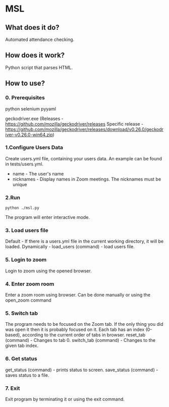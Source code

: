 # MSL
## What does it do?
Automated attendance checking.

## How does it work?
Python script that parses HTML.


## How to use?
### 0. Prerequisites
python
selenium
pyyaml

geckodriver.exe
(Releases - https://github.com/mozilla/geckodriver/releases
    Specific release -  https://github.com/mozilla/geckodriver/releases/download/v0.26.0/geckodriver-v0.26.0-win64.zip)

### 1.Configure Users Data
Create users.yml file, containing your users data.
An example can be found in tests/users.yml.
- name - The user's name
- nicknames - Display names in Zoom meetings.
  The nicknames must be unique

### 2.Run
```
python ./msl.py
```
The program will enter interactive mode.

### 3. Load users file
Default - If there is a users.yml file in the current working directory, it will be loaded.
Dynamically - load_users (command) - load users file.

### 5. Login to zoom
Login to zoom using the opened browser.

### 4. Enter zoom room
Enter a zoom room using browser.
Can be done manually or using the open_zoom command

### 5. Switch tab
The program needs to be focused on the Zoom tab.
If the only thing you did was open it then it is probably focused on it.
Each tab has an index (0-based), according to the current order of tabs in browser.
reset_tab (command) -  Changes to tab 0.
switch_tab (command) - Changes to the given tab index.

### 6. Get status
get_status (command) - prints status to screen.
save_status (command) - saves status to a file.


### 7. Exit
Exit program by terminating it or using the exit command.